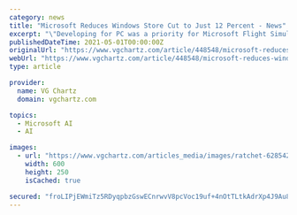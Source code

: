 ```yaml
---
category: news
title: "Microsoft Reduces Windows Store Cut to Just 12 Percent - News"
excerpt: "\"Developing for PC was a priority for Microsoft Flight Simulator last year, using the help of Azure AI, machine learning, Azure Cognitive Services, and Bing Maps to bring the entire planet to life."
publishedDateTime: 2021-05-01T00:00:00Z
originalUrl: "https://www.vgchartz.com/article/448548/microsoft-reduces-windows-store-cut-to-just-12-percent/"
webUrl: "https://www.vgchartz.com/article/448548/microsoft-reduces-windows-store-cut-to-just-12-percent/"
type: article

provider:
  name: VG Chartz
  domain: vgchartz.com

topics:
  - Microsoft AI
  - AI

images:
  - url: "https://www.vgchartz.com/articles_media/images/ratchet-628542_featured.jpg"
    width: 600
    height: 250
    isCached: true

secured: "froLIPjEWmiTz5RDyqpbzGswECnrwvV8pcVoc19uf+4nOtTLtkAdrXp4J9Au8VltWQRvgNdK1qhBTCDzefcQRZs6RuVX0unFCv4hSWqtcEuZVuuyz/kVQG3dC0Uf9gQUvX0/e09+P9D50PBBrJwiinDaQ5U51Xk3Yir4PXnXDyt/13t8Ae80ffwt7Ll3Js0iYWtij2XG8VpnChPfY1QtW8r8jiZILSWvbWNY/k2YDgm0EKMy7NRhIQcPiLSFW2dY1PysLCVmw46TFstqjNZvdkb5+IcjahLo1O9N8dln80wQ28/0ji9+0q8qGRxrcuSS5zSzZZv6lKXHwNJyNeKD1+fSpICs8TnltTVy6Iwgpqo=;oDLSfXgeu9DGZP5WiQDUbA=="
---
```


